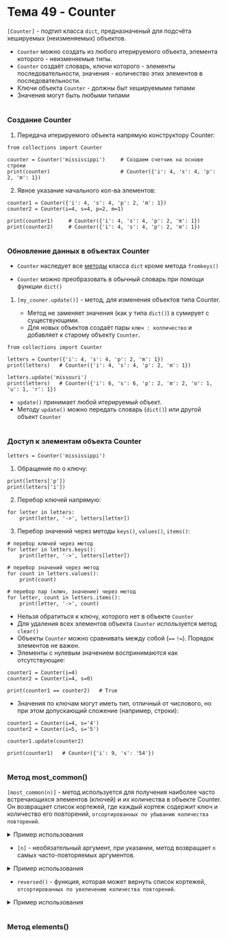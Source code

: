 # Тема 49 - Counter

`[Counter]` - подтип класса `dict`, предназначеный для подсчёта хешируемых (неизменяемых) объектов.

   - `Counter` можно создать из любого итерируемого объекта, элемента которого - неизменяемые типы.
   - `Counter` создаёт словарь, ключи которого - элементы последовательности, значения - количество этих элементов в последовательности.
   - Ключи объекта `Counter` - должны быт хешируемыми типами
   - Значения могут быть любыми типами
#
### Создание Counter  

1. Передача итерируемого объекта напрямую конструктору Counter:
```
from collections import Counter

counter = Counter('mississippi')     # Создаем счетчик на основе строки
print(counter)                       # Counter({'i': 4, 's': 4, 'p': 2, 'm': 1})
```
2. Явное указание начального кол-ва элементов:
```
counter1 = Counter({'i': 4, 's': 4, 'p': 2, 'm': 1})
counter2 = Counter(i=4, s=4, p=2, m=1)

print(counter1)     # Counter({'i': 4, 's': 4, 'p': 2, 'm': 1})
print(counter2)     # Counter({'i': 4, 's': 4, 'p': 2, 'm': 1})
```
#
### Обновление данных в объектах Counter

- `Counter` наследует все [методы](https://github.com/Skif3195/Python-Learning/blob/Guides/Python%20Core/Шпаргалка%20№5%20-%20Методы%20Словарей.md) класса `dict` кроме метода `fromkeys()`

- `Counter` можно преобразовать в обычный словарь при помощи функции `dict()`
1. `[my_couner.update()]` - метод, для изменения объектов типа Counter.  

      - Метод не заменяет значения (как у типа `dict()`) а сумирует с существующими.
      - Для новых объектов создаёт пары `ключ : колличество` и добавляет к старому объекту `Counter`.
```
from collections import Counter

letters = Counter({'i': 4, 's': 4, 'p': 2, 'm': 1})
print(letters)   # Counter({'i': 4, 's': 4, 'p': 2, 'm': 1})

letters.update('missouri')
print(letters)   # Counter({'i': 6, 's': 6, 'p': 2, 'm': 2, 'o': 1, 'u': 1, 'r': 1})
```

- `update()` принимает любой итерируемый объект.
- Методу `update()` можно передать словарь (`dict()`) или другой объект `Counter`
#
### Доступ к элементам объекта Counter  

`letters = Counter('mississippi')`  

1. Обращение по о ключу:
```
print(letters['p'])
print(letters['i'])
```
2. Перебор ключей напрямую:
```
for letter in letters:
    print(letter, '->', letters[letter])
```
3. Перебор значений через методы `keys()`, `values()`, `items()`:
```
# перебор ключей через метод
for letter in letters.keys():
    print(letter, '->', letters[letter])

# перебор значений через метод
for count in letters.values():
    print(count)

# перебор пар (ключ, значение) через метод
for letter, count in letters.items():
    print(letter, '->', count)
```
- Нельзя обратиться к ключу, которого нет в объекте `Counter`
- Для удаления всех элементов объекта `Counter` используется метод `clear()`
- Объекты `Counter` можно сравнивать между собой (`==`  `!=`). Порядок элементов не важен.
- Элементы с нулевым значением воспринимаются как отсутствующие:
```
counter1 = Counter(i=4)
counter2 = Counter(i=4, s=0)

print(counter1 == counter2)   # True
```
- Значения по ключам могут иметь тип, отличный от числового, но при этом допускающий сложение (например, строки):
```
counter1 = Counter(i=4, s='4')
counter2 = Counter(i=5, s='5')

counter1.update(counter2)

print(counter1)   # Counter({'i': 9, 's': '54'})
```
#
### Метод most_common()

`[most_common(n)]` - метод используется для получения наиболее часто встречающихся элементов (ключей) и их количества в объекте Counter. Он возвращает список кортежей, где каждый кортеж содержит ключ и количество его повторений, `отсортированных по убыванию количества повторений`.
<details>
  <summary>Пример использования</summary> 
   
```
from collections import Counter

# Создаем объект Counter
counter = Counter({'a': 3, 'b': 1, 'c': 2, 'd': 3})

# Получаем наиболее часто встречающиеся элементы
most_common_elements = counter.most_common()

# Выводим результат
print(most_common_elements)   # [('a', 3), ('d', 3), ('c', 2), ('b', 1)]
```
</details>

- `[n]` - необязательный аргумент, при указании, метод возвращает `n` самых часто-повторяемых аргументов.
<details>
  <summary>Пример использования</summary> 

```
from collections import Counter

# Создаем объект Counter
counter = Counter({'a': 3, 'b': 1, 'c': 2, 'd': 3})

# Получаем два наиболее часто встречающихся элемента
most_common_elements = counter.most_common(2)

print(most_common_elements)   # [('a', 3), ('d', 3)]
```
</details>

- `reversed()` - функция, которая может вернуть список кортежей, `отсортированных по увеличению количества повторений`.
<details>
  <summary>Пример использования</summary>

```
from collections import Counter

# Создаем объект Counter
counter = Counter({'a': 3, 'b': 1, 'c': 2, 'd': 3})

# Получаем наиболее часто встречающиеся элементы
# По умолчанию - по возврастанию
most_common_elements = counter.most_common()

# Разворачиваем список значений
most_common_elements_asc = list(reversed(most_common_elements))

# Выводим результат
print(most_common_elements_asc)
```
</details>

#
### Метод elements()
